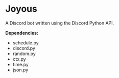 # Joyous
A Discord bot written using the Discord Python API.

**Dependencies:**
- schedule.py
- discord.py
- random.py
- ctx.py
- time.py
- json.py